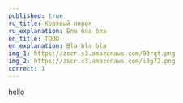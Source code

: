 ```yaml
---
published: true
ru_title: Корявый пирог
ru_explanation: Бла бла бла
en_title: TODO
en_explanation: Bla bla bla
img_1: https://zscr.s3.amazonaws.com/93rqt.png
img_2: https://zscr.s3.amazonaws.com/i3g72.png
correct: 1
---
```


hello
